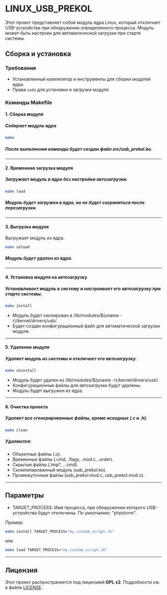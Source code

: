 # LINUX_USB_PREKOL

Этот проект представляет собой модуль ядра Linux, который отключает USB-устройства при обнаружении определенного процесса. Модуль может быть настроен для автоматической загрузки при старте системы.

## Сборка и установка

### Требования
- Установленный компилятор и инструменты для сборки модулей ядра.
- Права `sudo` для установки и загрузки модуля.

### Команды Makefile

#### 1. **Сборка модуля**
##### Собирает модуль ядра
```bash
make
```
##### После выполнения команды будет создан файл src/usb_prekol.ko.
---------
#### 2. **Временная загрузка модуля**
##### Загружает модуль в ядро без настройки автозагрузки.
```bash
make load
```
##### Модуль будет загружен в ядро, но не будет сохраняться после перезагрузки.
---------
#### 3. **Выгрузка модуля**
Выгружает модуль из ядра.
```bash
make unload
```
##### Модуль будет удален из ядра.
----------
#### 4. **Установка модуля на автозагрузку**
##### Устанавливает модуль в систему и настраивает его автозагрузку при старте системы.
```bash
make install
```
- Модуль будет скопирован в /lib/modules/$(uname -r)/kernel/drivers/usb/.
- Будет создан конфигурационный файл для автоматической загрузки модуля.
----------
#### 5. **Удаление модуля**
##### Удаляет модуль из системы и отключает его автозагрузку.
```bash
make uninstall
```
- Модуль будет удален из /lib/modules/$(uname -r)/kernel/drivers/usb/.
- Конфигурационные файлы для автозагрузки будут удалены.
- Модуль будет выгружен из ядра.
-----------
#### 6. **Очистка проекта**
##### Удаляет все сгенерированные файлы, кроме исходных (.c и .h).
```bash
make clean
```
##### Удаляются:
- Объектные файлы (.o).
- Временные файлы (.cmd, .flags, .mod.c, .order).
- Скрытые файлы (.tmp*, .*.*.cmd).
- Скомпилированный модуль (usb_prekol.ko).
- Промежуточные файлы (usb_prekol.mod.c, usb_prekol.mod.o).
------------

## Параметры
- TARGET_PROCESS: Имя процесса, при обнаружении которого USB-устройства будут отключены. По умолчанию: "phpstorm".

Пример:
```bash
make install TARGET_PROCESS="my_custom_script.sh"
```
или
```bash
make load TARGET_PROCESS="my_custom_script.sh"
```
------
## Лицензия

Этот проект распространяется под лицензией **GPL v2**. Подробности см. в файле [LICENSE](LICENSE).
